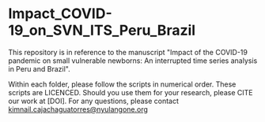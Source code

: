 # Impact_COVID-19_on_SVN_ITS_Peru_Brazil
This repository is in reference to the manuscript "Impact of the COVID-19 pandemic on small vulnerable newborns: An interrupted time series analysis in Peru and Brazil".

Within each folder, please follow the scripts in numerical order. These scripts are LICENCED. Should you use them for your research, please CITE our work at [DOI]. For any questions, please contact kimnail.cajachaguatorres@nyulangone.org
